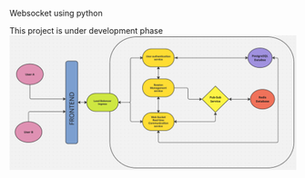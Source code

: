 Websocket using python

This project is under development phase
![architecture - diagram](./image/image.png)
